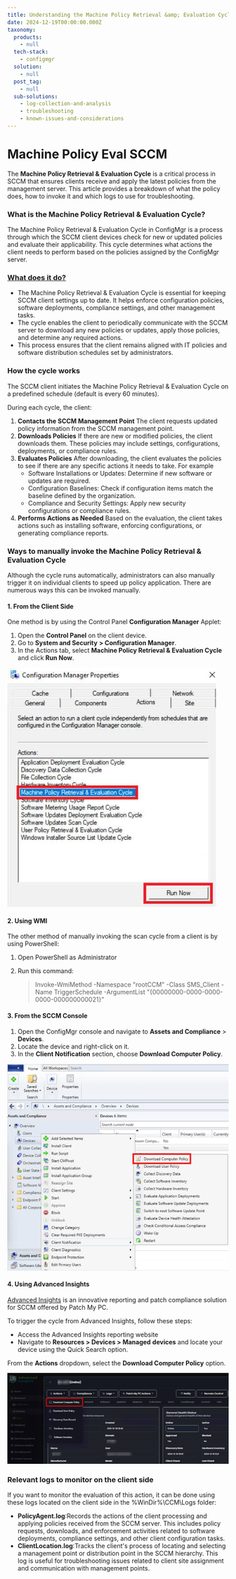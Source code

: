 ```yaml
---
title: Understanding the Machine Policy Retrieval &amp; Evaluation Cycle in SCCM
date: 2024-12-19T00:00:00.000Z
taxonomy:
  products:
    - null
  tech-stack:
    - configmgr
  solution:
    - null
  post_tag:
    - null
  sub-solutions:
    - log-collection-and-analysis
    - troubleshooting
    - known-issues-and-considerations
---
```


# Machine Policy Eval SCCM

The **Machine Policy Retrieval & Evaluation Cycle** is a critical process in SCCM that ensures clients receive and apply the latest policies from the management server. This article provides a breakdown of what the policy does, how to invoke it and which logs to use for troubleshooting.

### What is the Machine Policy Retrieval & Evaluation Cycle?

The Machine Policy Retrieval & Evaluation Cycle in ConfigMgr is a process through which the SCCM client devices check for new or updated policies and evaluate their applicability. This cycle determines what actions the client needs to perform based on the policies assigned by the ConfigMgr server. &#x20;

### [What does it do?](machine-policy-eval-sccm.md#WhatDoesItDo)

* The Machine Policy Retrieval & Evaluation Cycle is essential for keeping SCCM client settings up to date. It helps enforce configuration policies, software deployments, compliance settings, and other management tasks.&#x20;
* The cycle enables the client to periodically communicate with the SCCM server to download any new policies or updates, apply those policies, and determine any required actions.&#x20;
* This process ensures that the client remains aligned with IT policies and software distribution schedules set by administrators.&#x20;

### How the cycle works

The SCCM client initiates the Machine Policy Retrieval & Evaluation Cycle on a predefined schedule (default is every 60 minutes).

During each cycle, the client:

1. **Contacts the SCCM Management Point** The client requests updated policy information from the SCCM management point.
2. **Downloads Policies** If there are new or modified policies, the client downloads them. These policies may include settings, configurations, deployments, or compliance rules.
3. **Evaluates Policies** After downloading, the client evaluates the policies to see if there are any specific actions it needs to take. For example
   * Software Installations or Updates: Determine if new software or updates are required.
   * Configuration Baselines: Check if configuration items match the baseline defined by the organization.
   * Compliance and Security Settings: Apply new security configurations or compliance rules.
4. **Performs Actions as Needed** Based on the evaluation, the client takes actions such as installing software, enforcing configurations, or generating compliance reports.

### Ways to manually invoke the Machine Policy Retrieval & Evaluation Cycle

Although the cycle runs automatically, administrators can also manually trigger it on individual clients to speed up policy application. There are numerous ways this can be invoked manually.

#### 1. From the Client Side

One method is by using the Control Panel **Configuration Manager** Applet:

1. Open the **Control Panel** on the client device.
2. Go to **System and Security** **> Configuration Manager**.
3. In the Actions tab, select **Machine Policy Retrieval & Evaluation Cycle** and click **Run Now**.

![](../../_images/MPREC_1.jpg)

#### 2. Using WMI

The other method of manually invoking the scan cycle from a client is by using PowerShell:

1. Open PowerShell as Administrator
2.  Run this command:

    > Invoke-WmiMethod -Namespace "rootCCM" -Class SMS\_Client -Name TriggerSchedule -ArgumentList "{00000000-0000-0000-0000-000000000021}"

#### &#x20;3. From the SCCM Console

1. Open the ConfigMgr console and navigate to **Assets and Compliance** > **Devices**.
2. Locate the device and right-click on it.
3. In the **Client Notification** section, choose **Download Computer Policy**.

![](../../_images/MPREC_2.jpg)

#### 4. Using Advanced Insights

[Advanced Insights](https://patchmypc.com/advanced-insights/overview) is an innovative reporting and patch compliance solution for SCCM offered by Patch My PC.

To trigger the cycle from Advanced Insights, follow these steps:

* Access the Advanced Insights reporting website
* Navigate to **Resources > Devices > Managed** **devices** and locate your device using the Quick Search option.

From the **Actions** dropdown, select the **Download Computer Policy** option.

![](../../_images/MPREC_3.jpg)

### Relevant logs to monitor on the client side

If you want to monitor the evaluation of this action, it can be done using these logs located on the client side in the %WinDir%\CCM\Logs folder:

* **PolicyAgent.log**:Records the actions of the client processing and applying policies received from the SCCM server. This includes policy requests, downloads, and enforcement activities related to software deployments, compliance settings, and other client configuration tasks.
* **ClientLocation.log**:Tracks the client's process of locating and selecting a management point or distribution point in the SCCM hierarchy. This log is useful for troubleshooting issues related to client site assignment and communication with management points.
